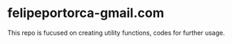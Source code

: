 # felipeportorca-gmail.com
This repo is fucused on creating utility functions, codes for further usage.
